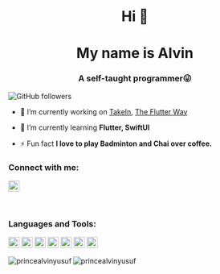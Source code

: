 
<h1 align="center">Hi 👋 </h1> 
<h1 align="center">My name is Alvin </h1>
<h3 align="center">A self-taught programmer😜</h3>

![GitHub followers](https://img.shields.io/github/followers/princealvinyusuf?logo=GitHub&style=for-the-badge)

- 🔭 I’m currently working on [TakeIn](https://takein.com/), [The Flutter Way](https://www.youtube.com/channel/UCJm7i4g4z7ZGcJA_HKHLCVw)

- 🌱 I’m currently learning **Flutter, SwiftUI**

- ⚡ Fun fact **I love to play Badminton and Chai over coffee.**

### Connect with me:

<a href="https://www.linkedin.com/in/princealvinyusuf" target="blank"><img src="https://cdn.jsdelivr.net/npm/simple-icons@3.0.1/icons/linkedin.svg" alt="princealvinyusuf" height="22" width="22" /></a>


<br />

### Languages and Tools:

<p align="left"><img src="https://www.vectorlogo.zone/logos/dartlang/dartlang-icon.svg" alt="dart" width="22" height="22"/> <img src="https://www.vectorlogo.zone/logos/figma/figma-icon.svg" alt="figma" width="22" height="22"/> <img src="https://www.vectorlogo.zone/logos/firebase/firebase-icon.svg" alt="firebase" width="22" height="22"/> <img src="https://www.vectorlogo.zone/logos/flutterio/flutterio-icon.svg" alt="flutter" width="22" height="22"/> <img src="https://www.vectorlogo.zone/logos/git-scm/git-scm-icon.svg" alt="git" width="22" height="22"/> <img src="https://www.vectorlogo.zone/logos/sketchapp/sketchapp-icon.svg" alt="sketch" width="22" height="22"/> <img src="https://devicons.github.io/devicon/devicon.git/icons/swift/swift-original-wordmark.svg" alt="swift" width="22" height="22"/></p>

<p><img align="left" src="https://github-readme-stats.vercel.app/api/top-langs/?username=princealvinyusuf&layout=compact&hide=html" alt="princealvinyusuf" /></p>

<p><img align="center" src="https://github-readme-stats.vercel.app/api?username=princealvinyusuf&show_icons=true" alt="princealvinyusuf" /></p>


